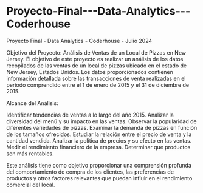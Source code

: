 # Proyecto-Final---Data-Analytics---Coderhouse

Proyecto Final - Data Analytics - Coderhouse - Julio 2024

Objetivo del Proyecto:
Análisis de Ventas de un Local de Pizzas en New Jersey.
El objetivo de este proyecto es realizar un análisis de los datos recopilados de
las ventas de un local de pizzas ubicado en el estado de New Jersey, Estados
Unidos.
Los datos proporcionados contienen información detallada sobre las
transacciones de venta realizadas en el período comprendido entre el 1 de
enero de 2015 y el 31 de diciembre de 2015.

Alcance del Análisis:

Identificar tendencias de ventas a lo largo del año 2015.
Analizar la diversidad del menú y su impacto en las ventas.
Observar la popularidad de diferentes variedades de pizzas.
Examinar la demanda de pizzas en función de los tamaños ofrecidos.
Estudiar la relación entre el precio de venta y la cantidad vendida.
Analizar la política de precios y su efecto en las ventas.
Medir el rendimiento financiero de la empresa.
Determinar que productos son más rentables.

Este análisis tiene como objetivo proporcionar una comprensión profunda del comportamiento de compra de los clientes, las preferencias de productos y otros factores relevantes que puedan influir en el rendimiento comercial del
local.
